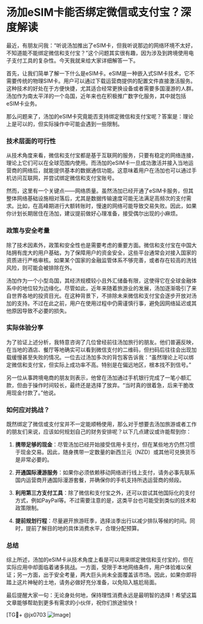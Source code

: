 # 汤加eSIM卡能否绑定微信或支付宝？深度解读

最近，有朋友问我：“听说汤加推出了eSIM卡，但我听说那边的网络环境不太好，不知道能不能绑定微信和支付宝？”这个问题其实很有趣，因为涉及到跨境使用电子支付工具的复杂性。今天我就来给大家详细解答一下。

首先，让我们简单了解一下什么是eSIM卡。eSIM是一种嵌入式SIM卡技术，它不需要传统的物理SIM卡。用户可以通过下载运营商提供的配置文件直接激活服务。这种技术的好处在于方便快捷，尤其适合经常更换设备或者需要多国漫游的人群。汤加作为南太平洋的一个岛国，近年来也在积极推广数字化服务，其中就包括eSIM卡业务。

那么问题来了，汤加的eSIM卡究竟能否支持绑定微信和支付宝呢？答案是：理论上是可以的，但实际操作中可能会遇到一些限制。

### 技术层面的可行性

从技术角度来看，微信和支付宝都是基于互联网的服务，只要有稳定的网络连接，理论上它们可以在全球范围内使用。而汤加的eSIM卡一旦成功激活并接入当地运营商的网络后，就能提供基本的数据通信功能。这意味着用户在汤加也可以通过手机访问互联网，并尝试绑定微信和支付宝账号。

然而，这里有一个关键点——网络质量。虽然汤加已经开通了eSIM卡服务，但其整体网络基础设施相对落后，尤其是数据传输速度可能无法满足高频次的支付需求。比如，在高峰期进行大额转账时，慢速的网络可能导致交易失败。因此，如果你计划长期居住在汤加，建议提前做好心理准备，接受偶尔出现的小麻烦。

### 政策与安全考量

除了技术因素外，政策和安全性也是需要考虑的重要方面。微信和支付宝在中国大陆拥有庞大的用户基础，为了保障用户的资金安全，这些平台通常会对接入国家的资质进行严格审核。如果某个国家的金融监管体系不够完善，或者存在较高的洗钱风险，则可能会被排除在外。

汤加作为一个小型岛国，其经济规模较小且外汇储备有限，这使得它在全球金融体系中的地位较为边缘化。尽管如此，近年来随着旅游业的发展，汤加逐渐吸引了来自世界各地的投资目光。在这种背景下，不排除未来微信和支付宝会逐步开放对汤加的支持。不过在此之前，用户在使用过程中仍需谨慎行事，避免因网络延迟或其他原因导致不必要的损失。

### 实际体验分享

为了验证上述分析，我特意咨询了几位曾经前往汤加旅行的朋友。他们普遍反映，在当地的酒店、餐厅等地确实可以看到微信支付的二维码，但扫码后往往会出现加载缓慢甚至失败的情况。一位去过汤加多次的背包客告诉我：“虽然理论上可以绑定微信和支付宝，但实际上成功率不高。特别是在偏远地区，根本找不到信号。”

另一位从事跨境电商的朋友则表示，他曾在汤加通过手机银行完成了一笔小额汇款，但由于操作时间较长，最终还是选择了放弃。“当时真的很着急，后来干脆改用现金付款了。”他说。

### 如何应对挑战？

既然绑定了微信或支付宝并不一定能顺畅使用，那么对于想要去汤加旅游或者工作的朋友们来说，应该如何规划自己的财务安排呢？以下几点建议或许能帮到你：

1. **携带足够的现金**：尽管汤加已经开始接受信用卡支付，但在某些地方仍然习惯于现金交易。因此，随身携带一定数量的新西兰元（NZD）或其他可兑换货币是非常必要的。
   
2. **开通国际漫游服务**：如果你必须依赖移动网络进行线上支付，请务必事先联系国内运营商开通国际漫游套餐，并确保你的手机支持所选运营商的频段。
   
3. **利用第三方支付工具**：除了微信和支付宝之外，还可以尝试其他国际化的支付方式，例如PayPal等。不过需要注意的是，这类平台也可能受到类似的技术和政策限制。

4. **提前规划行程**：尽量避开旅游旺季，选择淡季出行以减少排队等候的时间。同时，提前了解目的地的具体消费水平，合理分配预算。

### 总结

综上所述，汤加的eSIM卡从技术角度上看是可以用来绑定微信和支付宝的，但在实际应用中却面临着诸多挑战。一方面，受限于本地网络条件，用户体验难以保证；另一方面，出于安全考量，两大巨头尚未全面覆盖该市场。因此，如果你即将踏上这片神秘的土地，请务必做好充分准备，以免陷入尴尬局面。

最后提醒大家一句：无论身处何地，保持理性消费永远是最明智的选择！希望这篇文章能够帮助到更多有需求的小伙伴，祝你们旅途愉快！

[TG💪+ @jx0703 ![Image](https://github.com/user-attachments/assets/dbca1d08-cadb-493c-b0ec-ad6f7a83f270)]